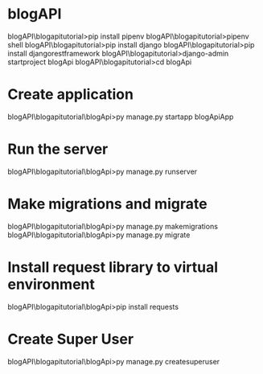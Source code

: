 # blogAPI

blogAPI\blogapitutorial>pip install pipenv
blogAPI\blogapitutorial>pipenv shell
blogAPI\blogapitutorial>pip install django
blogAPI\blogapitutorial>pip install djangorestframework
blogAPI\blogapitutorial>django-admin startproject blogApi
blogAPI\blogapitutorial>cd blogApi

# Create application
blogAPI\blogapitutorial\blogApi>py manage.py startapp blogApiApp

# Run the server
blogAPI\blogapitutorial\blogApi>py manage.py runserver

# Make migrations and migrate
blogAPI\blogapitutorial\blogApi>py manage.py makemigrations
blogAPI\blogapitutorial\blogApi>py manage.py migrate

# Install request library to virtual environment
blogAPI\blogapitutorial\blogApi>pip install requests

# Create Super User
blogAPI\blogapitutorial\blogApi>py manage.py createsuperuser
